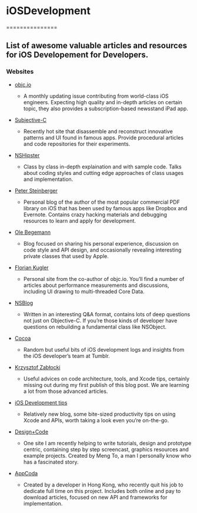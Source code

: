 # iOSDevelopment
===============

List of awesome valuable articles and resources for iOS Developement for Developers.
------------

### Websites

- [objc.io](http://www.objc.io)
  - A monthly updating issue contributing from world-class iOS engineers. Expecting high quality and in-depth articles on certain topic, they also provides a subscription-based newsstand iPad app.

- [Subjective-C](http://subjc.com)
  - Recently hot site that disassemble and reconstruct innovative patterns and UI found in famous apps. Provide procedural articles and code repositories for their experiments. 

- [NSHipster](http://nshipster.com)
  - Class by class in-depth explaination and with sample code. Talks about coding styles and cutting edge approaches of class usages and implementation. 

- [Peter Steinberger](http://petersteinberger.com)
  - Personal blog of the author of the most popular commercial PDF library on iOS that has been used by famous apps like Dropbox and Evernote. Contains crazy hacking materials and debugging resources to learn and apply for development.

- [Ole Begemann](http://oleb.net)
  -  Blog focused on sharing his personal experience, discussion on code style and API design, and occasionally revealing interesting private classes that used by Apple.

- [Florian Kugler](http://floriankugler.com)
  - Personal site from the co-author of objc.io. You’ll find a number of articles about performance measurements and discussions, including UI drawing to multi-threaded Core Data.

- [NSBlog](https://www.mikeash.com/pyblog/)
  - Written in an interesting Q&A format, contains lots of deep questions not just on Objective-C. If you’re those kinds of developer have questions on rebuilding a fundamental class like NSObject.

- [Cocoa](http://cocoa.tumblr.com)
  - Random but useful bits of iOS development logs and insights from the iOS developer’s team at Tumblr.

- [Krzysztof Zabłocki](http://www.merowing.info)
  -  Useful advices on code architecture, tools, and Xcode tips, certainly missing out during my first publish of this blog post. We are learning a lot from those advanced articles.

- [iOS Development tips](http://iosdevtips.co)
  -  Relatively new blog, some bite-sized productivity tips on using Xcode and APIs, worth taking a look even you’re on-the-go.

- [Design+Code](https://designcode.io)
  - One site I am recently helping to write tutorials, design and prototype centric, containing step by step screencast, graphics resources and example projects. Created by Meng To, a man I personally know who has a fascinated story.

- [AppCoda](http://www.appcoda.com)
  - Created by a developer in Hong Kong, who recently quit his job to dedicate full time on this project. Includes both online and pay to download articles, focused on new API and frameworks for implementation.
  

